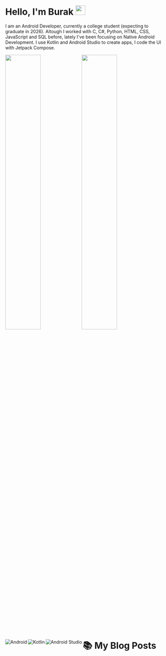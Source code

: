 # Hello, I'm Burak <img src="https://raw.githubusercontent.com/MartinHeinz/MartinHeinz/master/wave.gif" width="30px" height="30px" />

I am an Android Developer, currently a college student (expecting to graduate in 2026). Altough I worked with C, C#, Python, HTML, CSS, JavaScript and SQL before, lately I've been focusing on Native Android Development. I use Kotlin and Android Studio to create apps, I code the UI with Jetpack Compose. 

<img align="left" width="47%" src="https://github-readme-stats.vercel.app/api?username=Downshifter114&hide=contribs,prs&theme=dark"/>

<img align="left" width="47%" src="https://github-readme-stats.vercel.app/api/top-langs/?username=Downshifter114&layout=compact"/>

<img align="left" alt="Android" src="https://img.shields.io/badge/Android-3DDC84?style=for-the-badge&logo=android&logoColor=white">
<img align="left" alt="Kotlin" src="https://img.shields.io/badge/kotlin-%237F52FF.svg?style=for-the-badge&logo=kotlin&logoColor=white">
<img align="left" alt="Android Studio" src="https://img.shields.io/badge/Android%20Studio-3DDC84.svg?style=for-the-badge&logo=android-studio&logoColor=white">


# 📚 My Blog Posts
<!-- BLOG-POST-LIST:START -->
<!-- BLOG-POST-LIST:END -->
